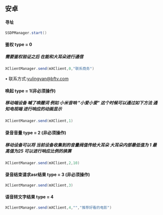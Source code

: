 ## 安卓

#### 寻址
```java
SSDPManager.start()
```

#### 鉴权 type = 0

##### 需要鉴权验证之后 在能和大耳朵进行通信

```java
XClientManager.send(mXClient,0,"联系商务")
```
• 联系方式:yulingyan@bftv.com

#### 唤起 type = 1(非必须操作)

##### 移动端设备 喊了唤醒词 例如 小米音响 "小爱小爱" 这个时候可以通过如下方法 通知电视端 进行响应的动画显示

```java
XClientManager.send(mXClient,1)
```

#### 录音音量 type = 2 (非必须操作)

##### 移动设备可以将 当前设备收集到的音量阀值传给大耳朵 大耳朵内部最低值为 1 最高值为25 可以进行响应比例的换算

```java
XClientManager.send(mXClient,2,10)
```

#### 录音结束请求asr结果 type = 3 (非必须操作)

```java
XClientManager.send(mXClient,3)
```

#### 语音转文字结果 type = 4

```java
XClientManager.send(mXClient,4,"","推荐好看的电影")
```
